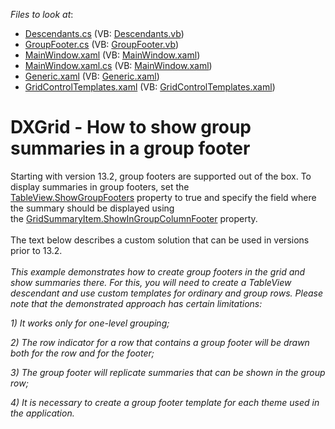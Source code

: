 <!-- default file list -->
*Files to look at*:

* [Descendants.cs](./CS/GroupFootersWPF/Descendants.cs) (VB: [Descendants.vb](./VB/GroupFootersWPF/Descendants.vb))
* [GroupFooter.cs](./CS/GroupFootersWPF/GroupFooter.cs) (VB: [GroupFooter.vb](./VB/GroupFootersWPF/GroupFooter.vb))
* [MainWindow.xaml](./CS/GroupFootersWPF/MainWindow.xaml) (VB: [MainWindow.xaml](./VB/GroupFootersWPF/MainWindow.xaml))
* [MainWindow.xaml.cs](./CS/GroupFootersWPF/MainWindow.xaml.cs) (VB: [MainWindow.xaml](./VB/GroupFootersWPF/MainWindow.xaml))
* [Generic.xaml](./CS/GroupFootersWPF/Themes/Generic.xaml) (VB: [Generic.xaml](./VB/GroupFootersWPF/Themes/Generic.xaml))
* [GridControlTemplates.xaml](./CS/GroupFootersWPF/Themes/GridControlTemplates.xaml) (VB: [GridControlTemplates.xaml](./VB/GroupFootersWPF/Themes/GridControlTemplates.xaml))
<!-- default file list end -->
# DXGrid - How to show group summaries in a group footer


<p>Starting with version 13.2, group footers are supported out of the box. To display summaries in group footers, set the <a href="https://documentation.devexpress.com/#WPF/DevExpressXpfGridTableView_ShowGroupFooterstopic">TableView.ShowGroupFooters</a> property to true and specify the field where the summary should be displayed using the <a href="https://documentation.devexpress.com/#WPF/DevExpressXpfGridGridSummaryItem_ShowInGroupColumnFootertopic">GridSummaryItem.ShowInGroupColumnFooter</a> property.<br /><br />The text below describes a custom solution that can be used in versions prior to 13.2.<br /><br /><em>This example demonstrates how to create group footers in the grid and show summaries there. For this, you will need to create a TableView descendant and use custom templates for ordinary and group rows. Please note that the demonstrated approach has certain limitations:</em></p>
<p><em>1) It works only for one-level grouping;</em></p>
<p><em>2) The row indicator for a row that contains a group footer will be drawn both for the row and for the footer;</em></p>
<p><em>3) The group footer will replicate summaries that can be shown in the group row;</em></p>
<p><em>4) It is necessary to create a group footer template for each theme used in the application.</em></p>

<br/>


